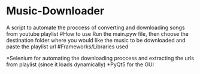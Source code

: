 # Music-Downloader
A script to automate the proccess of converting and downloading songs from youtube playlist
#How to use
Run the main.pyw file, then choose the destination folder where you would like the music to be downloaded and paste the playlist url
#Frameworks/Libraries used

*Selenium for automating the downloading proccess and extracting the urls from playlist (since it loads dynamically)
*PyQt5 for the GUI
